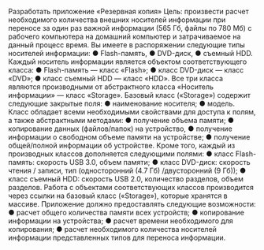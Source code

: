 Разработать приложение «Резервная копия» 
Цель: произвести расчет необходимого количества внешних носителей информации при переносе за один раз важной информации (565 Гб, файлы по 780 Мб) с рабочего компьютера на домашний компьютер и затрачиваемое на данный процесс время. Вы имеете в распоряжении следующие типы носителей информации: 
	●	Flash-память,
	●	DVD-диск,
	●	съемный HDD.
Каждый носитель информации является объектом соответствующего класса: 
	●	Flash-память — класс «Flash»;
	●	класс DVD-диск — класс «DVD»;
	●	класс съемный HDD — класс «HDD».
Все три класса являются производными от абстрактного класса «Носитель информации» — класс «Storage». Базовый класс («Storage») содержит следующие закрытые поля:
	●	наименование носителя;
	●	модель.
Класс обладает всеми необходимыми свойствами для доступа к полям, а также абстрактными методами: 
	●	получение объема памяти;
	●	копирование данных (файлов/папок) на устройство,
	●	получение информации о свободном объеме памяти на устройстве;
	●	получение общей/полной информации об устройстве.
Кроме того, каждый из производных классов дополняется следующими полями:
	●	класс Flash-память: скорость USB 3.0, объем памяти;
	●	класс DVD-диск: скорость чтения / записи, тип (односторонний (4.7 Гб) /двусторонний (9 Гб)); 
	●	класс съемный HDD: скорость USB 2.0, количество разделов, объем разделов.
Работа с объектами соответствующих классов производится через ссылки на базовый класс («Storage»), которые хранятся в массиве. 
Приложение должно предоставлять следующие возможности:
	●	расчет общего количества памяти всех устройств;
	●	копирование информации на устройства;
	●	расчет времени необходимого для копирования;
	●	расчет необходимого количества носителей информации представленных типов для переноса информации.
